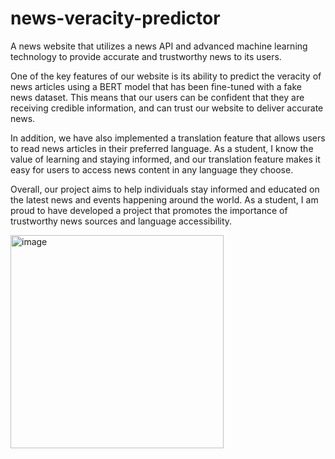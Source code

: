 # news-veracity-predictor
A news website that utilizes a news API and advanced machine learning technology to provide accurate and trustworthy news to its users.

One of the key features of our website is its ability to predict the veracity of news articles using a BERT model that has been fine-tuned with a fake news dataset. This means that our users can be confident that they are receiving credible information, and can trust our website to deliver accurate news.

In addition, we have also implemented a translation feature that allows users to read news articles in their preferred language. As a student, I know the value of learning and staying informed, and our translation feature makes it easy for users to access news content in any language they choose.

Overall, our project aims to help individuals stay informed and educated on the latest news and events happening around the world. As a student, I am proud to have developed a project that promotes the importance of trustworthy news sources and language accessibility.

<img width="341" alt="image" src="https://user-images.githubusercontent.com/76238641/229185798-7edeb6a8-57e5-470f-b476-4229e0e1d4ff.png">

